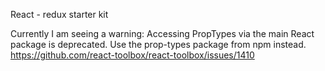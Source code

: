 React - redux starter kit

Currently I am seeing a warning: Accessing PropTypes via the main React package is deprecated. Use the prop-types package from npm instead.
https://github.com/react-toolbox/react-toolbox/issues/1410
